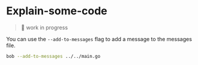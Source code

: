 # Explain-some-code
> 🚧 work in progress

You can use the `--add-to-messages` flag to add a message to the messages file.

```bash
bob --add-to-messages ../../main.go
```
